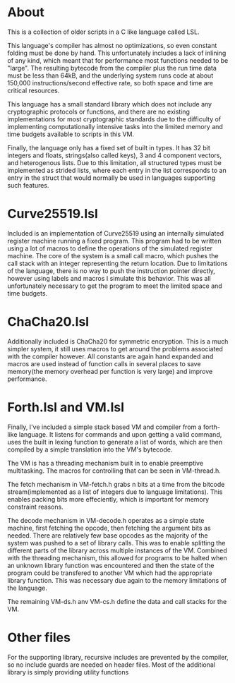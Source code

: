 # About

This is a collection of older scripts in a C like language called LSL.

This language's compiler has almost no optimizations, so even constant folding must be done by hand. This unfortunately
includes a lack of inlining of any kind, which meant that for performance most functions needed to be "large".
The resulting bytecode from the compiler plus the run time data must be less than 64kB, and the underlying system runs
code at about 150,000 instructions/second effective rate, so both space and time are critical resources.

This language has a small standard library which does not include any cryptographic protocols or functions, and there are no existing
implementations for most cryptographic standards due to the difficulty of implementing computationally intensive tasks
into the limited memory and time budgets available to scripts in this VM.

Finally, the language only has a fixed set of built in types. It has 32 bit integers and floats, strings(also called keys), 3 and 4 component
vectors, and heterogenous lists. Due to this limitation, all structured types must be implemented as strided lists, where each
entry in the list corresponds to an entry in the struct that would normally be used in languages supporting such features.

# Curve25519.lsl

Included is an implementation of Curve25519 using an internally simulated register machine running a fixed program.
This program had to be written using a lot of macros to define the operations of the simulated register machine.
The core of the system is a small call macro, which pushes the call stack with an integer representing the return location.
Due to limitations of the language, there is no way to push the instruction pointer directly, however using labels and macros
I simulate this behavior. This was all unfortunately necessary to get the program to meet the limited space and time budgets.

# ChaCha20.lsl

Additionally included is ChaCha20 for symmetric encryption. This is a much simpler system, it still uses macros to get around
the problems associated with the compiler however. All constants are again hand expanded and macros are used instead of function
calls in several places to save memory(the memory overhead per function is very large) and improve performance.

# Forth.lsl and VM.lsl

Finally, I've included a simple stack based VM and compiler from a forth-like language. It listens for commands and upon getting
a valid command, uses the built in lexing function to generate a list of words, which are then compiled by a simple translation
into the VM's bytecode.

The VM is has a threading mechanism built in to enable preemptive multitasking. The macros for controlling that can be seen in
VM-thread.h.

The fetch mechanism in VM-fetch.h grabs n bits at a time from the bitcode stream(implemented as a list of integers due to language
limitations). This enables packing bits more effeciently, which is important for memory constraint reasons.

The decode mechanism in VM-decode.h operates as a simple state machine, first fetching the opcode, then fetching the argument
bits as needed. There are relatively few base opcodes as the majority of the system was pushed to a set of library calls. This
was to enable splitting the different parts of the library across multiple instances of the VM. Combined with the threading
mechanism, this allowed for programs to be halted when an unknown library function was encountered and then the state of the
program could be transfered to another VM which had the appropriate library function. This was necessary due again to the memory
limitations of the language.

The remaining VM-ds.h anv VM-cs.h define the data and call stacks for the VM.

# Other files

For the supporting library, recursive includes are prevented by the compiler, so no include guards are needed on header files.
Most of the additional library is simply providing utility functions
